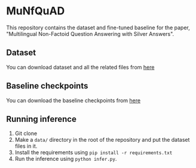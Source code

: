 # MuNfQuAD
This repository contains the dataset and fine-tuned baseline for the paper, "Multilingual Non-Factoid Question Answering with Silver Answers".

## Dataset

You can download dataset and all the related files from [here](https://drive.google.com/file/d/1VqZgNDfSfU69pplKCtaFxC9ko0y-x4oi/view?usp=sharing)

## Baseline checkpoints

You can download the baseline checkpoints from [here](https://drive.google.com/file/d/1hFmi9r-Jqh2AOn0Prew51o2Pys8QgIEi/view?usp=sharing)

## Running inference

1. Git clone
2. Make a ```data/``` directory in the root of the repository and put the dataset files in it.
3. Install the requirements using ```pip install -r requirements.txt```
4. Run the inference using ```python infer.py```.

